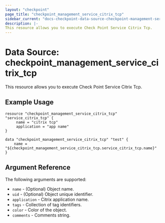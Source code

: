 ```yaml
---
layout: "checkpoint"
page_title: "checkpoint_management_service_citrix_tcp"
sidebar_current: "docs-checkpoint-data-source-checkpoint-management-service-citrix-tcp"
description: |-
This resource allows you to execute Check Point Service Citrix Tcp.
---
```


# Data Source: checkpoint_management_service_citrix_tcp

This resource allows you to execute Check Point Service Citrix Tcp.

## Example Usage


```hcl
resource "checkpoint_management_service_citrix_tcp" "service_citrix_tcp" {
     name = "citrix tcp"
     application = "app name"
}

data "checkpoint_management_service_citrix_tcp" "test" {
    name = "${checkpoint_management_service_citrix_tcp.service_citrix_tcp.name}"
}
```

## Argument Reference

The following arguments are supported:

* `name` - (Optional) Object name.
* `uid` - (Optional) Object unique identifier.  
* `application` - Citrix application name. 
* `tags` - Collection of tag identifiers.
* `color` - Color of the object.
* `comments` - Comments string. 